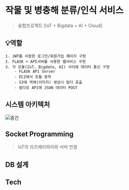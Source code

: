 # 작물 및 병충해 분류/인식 서비스
> 융합프로젝트 [IoT + Bigdata + AI + Cloud]  

##  💡역할
```
1. JWT를 사용한 로그인/회원가입 페이지 구현
2. FLASK + API서버를 사용한 웹서비스 구현
3. 각 모듈(IoT, Bigdata, AI) 사이에 데이터 통신 구현
	- FLASK API Server
	- EC2에서 모듈 동작
	- S3에 객체(이미지) 생성시 람다 호출
	- 람다로 API에 JSON 데이터 POST
```

## 시스템 아키텍처
![중간](https://user-images.githubusercontent.com/57867611/119221992-17abf580-bb2d-11eb-801b-055c2b3d1f05.png)


## Socket Programming
> IoT의 라즈베리파이와 서버 연결

## DB 설계

## Tech